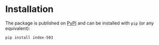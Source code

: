# Installation

The package is published on [PyPI](https://pypi.org/project/index-503/) and can be installed with `pip` (or any equivalent):

```bash
pip install index-503
```
